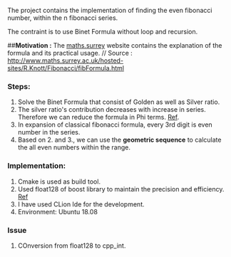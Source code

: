 The project contains the implementation of finding the even fibonacci number, within the n fibonacci series.

The contraint is to use Binet Formula without loop and recursion.

##**Motivation :**
The [maths.surrey](http://www.maths.surrey.ac.uk/hosted-sites/R.Knott/Fibonacci/fibFormula.html) website contains the explanation of the formula and its practical usage.
// Source : http://www.maths.surrey.ac.uk/hosted-sites/R.Knott/Fibonacci/fibFormula.html

### **Steps:**
1. Solve the Binet Formula that consist of Golden as well as Silver ratio.
2. The silver ratio's contribution decreases with increase in series. Therefore we can reduce the formula in Phi terms. [Ref](http://www.maths.surrey.ac.uk/hosted-sites/R.Knott/Fibonacci/fibFormula.html).
3. In expansion of classical fibonacci formula, every 3rd digit is even number in the series.
4. Based on 2. and 3., we can use the **geometric sequence** to calculate the all even numbers within the range.

### **Implementation:**
1. Cmake is used as build tool.
2. Used float128 of boost library to maintain the precision and efficiency. [Ref](https://www.boost.org/doc/libs/1_61_0/libs/multiprecision/doc/html/boost_multiprecision/tut/floats.html)
3. I have used CLion Ide for the development.
4. Environment: Ubuntu 18.08

### **Issue**
1. COnversion from float128 to cpp_int.

